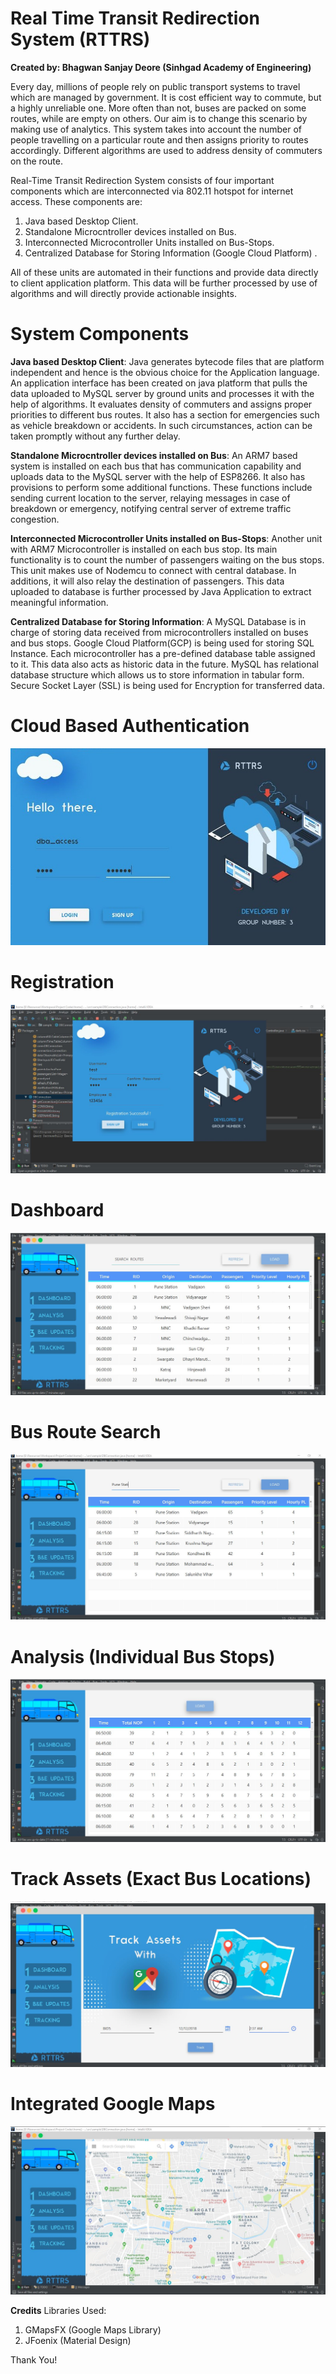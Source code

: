 # Real Time Transit Redirection System (RTTRS)

**Created by: Bhagwan Sanjay Deore (Sinhgad Academy of Engineering)**

Every day, millions of people rely on public transport systems to travel which are managed by government. It is cost efficient way to commute, but a highly unreliable one. More often than not, buses are packed on some routes, while are empty on others. Our aim is to change this scenario by making use of analytics. This system takes into account the number of people travelling on a particular route and then assigns priority to routes accordingly. Different algorithms are used to address density of commuters on the route. 


 Real-Time Transit Redirection System consists of four important components which are interconnected via 802.11 hotspot for internet access. These components are:

1)	Java based Desktop Client.
2)	Standalone Microcntroller devices installed on Bus.
3)	Interconnected Microcontroller Units installed on Bus-Stops.
4)	Centralized Database for Storing Information (Google Cloud Platform) .
 
 All of these units are automated in their functions and provide data directly to client application platform. This data will be further processed by use of algorithms and will directly provide actionable insights.

# System Components 

**Java based Desktop Client**: Java generates bytecode files that are platform independent and hence is the obvious choice for the Application language. An application interface has been created on java platform that pulls the data uploaded to MySQL server by ground units and processes it with the help of algorithms. It evaluates density of commuters and assigns proper priorities to different bus routes. It also has a section for emergencies such as vehicle breakdown or accidents. In such circumstances, action can be taken promptly without any further delay.


**Standalone Microcntroller devices installed on Bus**: An ARM7 based system is installed on each bus that has communication capability and uploads data to the MySQL server with the help of ESP8266. It also has provisions to perform some additional functions. These functions include sending current location to the server, relaying messages in case of breakdown or emergency, notifying central server of extreme traffic congestion.


**Interconnected Microcontroller Units installed on Bus-Stops**: Another unit with ARM7 Microcontroller is installed on each bus stop. Its main functionality is to count the number of passengers waiting on the bus stops. This unit makes use of Nodemcu to connect with central database. In additions, it will also relay the destination of passengers. This data uploaded to database is further processed by Java Application to extract meaningful information.
 

**Centralized Database for Storing Information**: A MySQL Database is in charge of storing data received from microcontrollers installed on buses and bus stops. Google Cloud Platform(GCP) is being used for storing SQL Instance. Each microcontroller has a pre-defined database table assigned to it. This data also acts as historic data in the future. MySQL has relational database structure which allows us to store information in tabular form. Secure Socket Layer (SSL) is being used for Encryption for transferred data. 

# Cloud Based Authentication
![](Images/1.JPG)

# Registration
![](Images/3.JPG)

# Dashboard
![](Images/5.JPG)

# Bus Route Search
![](Images/6.JPG)


# Analysis (Individual Bus Stops)

![](Images/7.JPG)

# Track Assets (Exact Bus Locations)
![](Images/9.JPG)

# Integrated Google Maps
![](Images/10.JPG)

**Credits**
Libraries Used:

1) GMapsFX (Google Maps Library)
2) JFoenix (Material Design)

Thank You!
